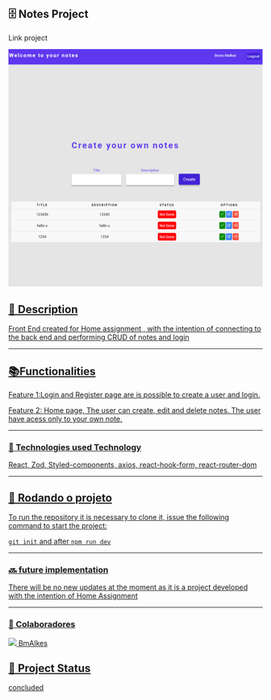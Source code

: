 <h2>🗄️ Notes Project</h2>

<p>Link project<a href="https://home-challenge-frontend-ft4t.vercel.app/login"/></p>

<img src="https://github.com/BmAlkes/HomeChallenge-frontend/blob/main/src/assets/Screenshot_3.png?raw=true"/>

<h2>📝 Description</h2>
<p> Front End created for Home assignment , with the intention of connecting to the back end and performing CRUD of notes and login</p>

<hr/>

<h2>📚Functionalities</h2>
<p>Feature 1:Login and Register page are is possible to create a user and login.</p>
  <p>Feature 2: Home page, The user can create, edit and delete notes. The user have acess only to your own note. </p>
  <hr/>
<h3>🔧
Technologies used
Technology</h3>

<p>React, Zod, Styled-components, axios, react-hook-form, react-router-dom </p>

<hr/>
<h2>🚀 Rodando o projeto</h2>
<p>To run the repository it is necessary to clone it, issue the following command to start the project: </p>

`git init`
and after
`npm run dev`

<hr/>
  
<h3>🔜 future implementation</h3>
There will be no new updates at the moment as it is a project developed with the intention of Home Assignment
  <hr/>
<h3>  
🤝 Colaboradores</h3>
  
<img src="https://www.github.com/BmAlkes.png" width="150px"/>
BmAlkes
<h2>🎯 Project Status</h2>
<p>concluded</p>

